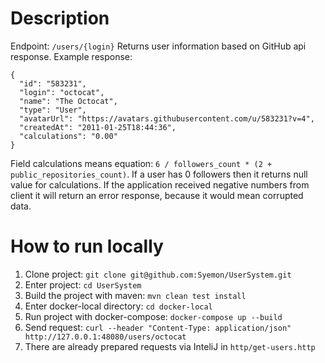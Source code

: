 # Description

Endpoint: ```/users/{login}``` Returns user information based on GitHub api response. 
Example response:
```
{
  "id": "583231",
  "login": "octocat",
  "name": "The Octocat",
  "type": "User",
  "avatarUrl": "https://avatars.githubusercontent.com/u/583231?v=4",
  "createdAt": "2011-01-25T18:44:36",
  "calculations": "0.00"
}
```

Field calculations means equation: ```6 / followers_count * (2 + public_repositories_count)```. 
If a user has 0 followers then it returns null value for calculations. If the application received negative numbers from client it will return an error response, because it would mean corrupted data.

# How to run locally

1. Clone project: ```git clone git@github.com:Syemon/UserSystem.git```
2. Enter project: ```cd UserSystem```
3. Build the project with maven: ```mvn clean test install```
4. Enter docker-local directory: ```cd docker-local```
5. Run project with docker-compose: ```docker-compose up --build```
6. Send request: ```curl --header "Content-Type: application/json" http://127.0.0.1:48080/users/octocat```
7. There are already prepared requests via InteliJ in ```http/get-users.http```




